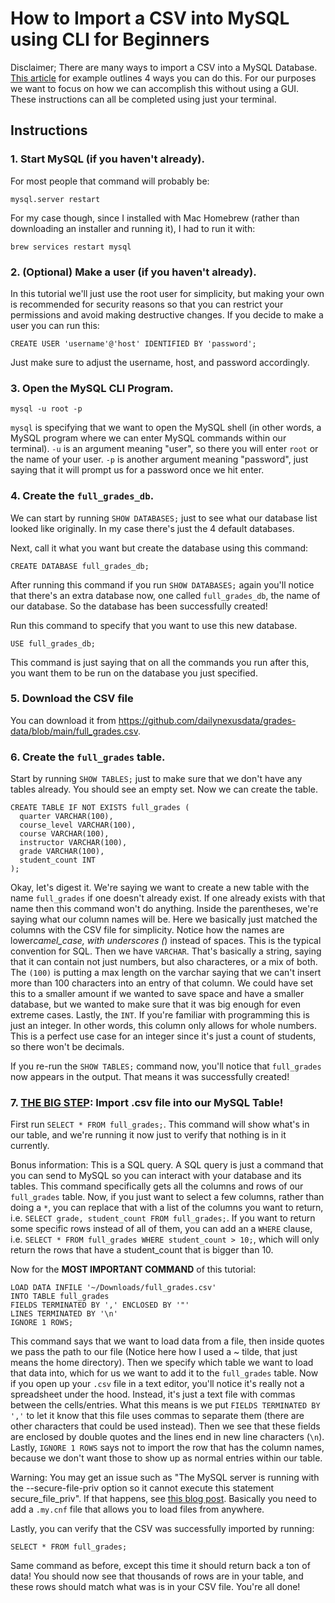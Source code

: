 # How to Import a CSV into MySQL using CLI for Beginners

Disclaimer; There are many ways to import a CSV into a MySQL Database. [This article](https://blog.skyvia.com/how-to-import-csv-file-into-mysql-table-in-4-different-ways/) for example outlines 4 ways you can do this. For our purposes we want to focus on how we can accomplish this without using a GUI. These instructions can all be completed using just your terminal.

## Instructions

### 1. Start MySQL (if you haven't already).

For most people that command will probably be:

```
mysql.server restart
```

For my case though, since I installed with Mac Homebrew (rather than downloading an installer and running it), I had to run it with:

```
brew services restart mysql
```

### 2. (Optional) Make a user (if you haven't already).

In this tutorial we'll just use the root user for simplicity, but making your own is recommended for security reasons so that you can restrict your permissions and avoid making destructive changes. If you decide to make a user you can run this:

```
CREATE USER 'username'@'host' IDENTIFIED BY 'password';
```

Just make sure to adjust the username, host, and password accordingly.

### 3. Open the MySQL CLI Program.

```
mysql -u root -p
```

`mysql` is specifying that we want to open the MySQL shell (in other words, a MySQL program where we can enter MySQL commands within our terminal). `-u` is an argument meaning "user", so there you will enter `root` or the name of your user. `-p` is another argument meaning "password", just saying that it will prompt us for a password once we hit enter.

### 4. Create the `full_grades_db`.

We can start by running `SHOW DATABASES;` just to see what our database list looked like originally. In my case there's just the 4 default databases.

Next, call it what you want but create the database using this command:

```
CREATE DATABASE full_grades_db;
```

After running this command if you run `SHOW DATABASES;` again you'll notice that there's an extra database now, one called `full_grades_db`, the name of our database. So the database has been successfully created!

Run this command to specify that you want to use this new database.

```
USE full_grades_db;
```

This command is just saying that on all the commands you run after this, you want them to be run on the database you just specified.

### 5. Download the CSV file

You can download it from https://github.com/dailynexusdata/grades-data/blob/main/full_grades.csv.

### 6. Create the `full_grades` table.

Start by running `SHOW TABLES;` just to make sure that we don't have any tables already. You should see an empty set. Now we can create the table.

```
CREATE TABLE IF NOT EXISTS full_grades (
  quarter VARCHAR(100),
  course_level VARCHAR(100),
  course VARCHAR(100),
  instructor VARCHAR(100),
  grade VARCHAR(100),
  student_count INT
);
```

Okay, let's digest it. We're saying we want to create a new table with the name `full_grades` if one doesn't already exist. If one already exists with that name then this command won't do anything. Inside the parentheses, we're saying what our column names will be. Here we basically just matched the columns with the CSV file for simplicity. Notice how the names are lower*camel_case, with underscores (*) instead of spaces. This is the typical convention for SQL. Then we have `VARCHAR`. That's basically a string, saying that it can contain not just numbers, but also characteres, or a mix of both. The `(100)` is putting a max length on the varchar saying that we can't insert more than 100 characters into an entry of that column. We could have set this to a smaller amount if we wanted to save space and have a smaller database, but we wanted to make sure that it was big enough for even extreme cases. Lastly, the `INT`. If you're familiar with programming this is just an integer. In other words, this column only allows for whole numbers. This is a perfect use case for an integer since it's just a count of students, so there won't be decimals.

If you re-run the `SHOW TABLES;` command now, you'll notice that `full_grades` now appears in the output. That means it was successfully created!

### 7. <b><u>THE BIG STEP</u>: Import .csv file into our MySQL Table!</b>

First run `SELECT * FROM full_grades;`. This command will show what's in our table, and we're running it now just to verify that nothing is in it currently.

Bonus information: This is a SQL query. A SQL query is just a command that you can send to MySQL so you can interact with your database and its tables. This command specifically gets all the columns and rows of our `full_grades` table. Now, if you just want to select a few columns, rather than doing a `*`, you can replace that with a list of the columns you want to return, i.e. `SELECT grade, student_count FROM full_grades;`. If you want to return some specific rows instead of all of them, you can add an a `WHERE` clause, i.e. `SELECT * FROM full_grades WHERE student_count > 10;`, which will only return the rows that have a student_count that is bigger than 10.

Now for the <b>MOST IMPORTANT COMMAND</b> of this tutorial:

```
LOAD DATA INFILE '~/Downloads/full_grades.csv'
INTO TABLE full_grades
FIELDS TERMINATED BY ',' ENCLOSED BY '"'
LINES TERMINATED BY '\n'
IGNORE 1 ROWS;
```

This command says that we want to load data from a file, then inside quotes we pass the path to our file (Notice here how I used a ~ tilde, that just means the home directory). Then we specify which table we want to load that data into, which for us we want to add it to the `full_grades` table. Now if you open up your `.csv` file in a text editor, you'll notice it's really not a spreadsheet under the hood. Instead, it's just a text file with commas between the cells/entries. What this means is we put `FIELDS TERMINATED BY ','` to let it know that this file uses commas to separate them (there are other characters that could be used instead). Then we see that these fields are enclosed by double quotes and the lines end in new line characters (`\n`). Lastly, `IGNORE 1 ROWS` says not to import the row that has the column names, because we don't want those to show up as normal entries within our table.

Warning: You may get an issue such as "The MySQL server is running with the --secure-file-priv option so it cannot execute this statement secure_file_priv". If that happens, see [this blog post](https://acp8.medium.com/solving-the-mysql-server-is-running-with-the-secure-file-priv-option-so-it-cannot-execute-this-d319de864285). Basically you need to add a `.my.cnf` file that allows you to load files from anywhere.

Lastly, you can verify that the CSV was successfully imported by running:

```
SELECT * FROM full_grades;
```

Same command as before, except this time it should return back a ton of data! You should now see that thousands of rows are in your table, and these rows should match what was is in your CSV file. You're all done!
